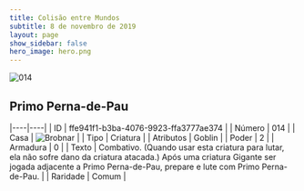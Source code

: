 ```yaml
---
title: Colisão entre Mundos
subtitle: 8 de novembro de 2019
layout: page
show_sidebar: false
hero_image: hero.png
---
```


![014](https://cdn.keyforgegame.com/media/card_front/pt/452_014_MX2PH4XV2RFR_pt.png)

## Primo Perna-de-Pau

|----|----|
| ID | ffe941f1-b3ba-4076-9923-ffa3777ae374 |
| Número | 014 |
| Casa | ![Brobnar](https://archonarcana.com/images/thumb/e/e0/Brobnar.png/22px-Brobnar.png "Brobnar") |
| Tipo | Criatura |
| Atributos | Goblin |
| Poder | 2 |
| Armadura | 0 |
| Texto | Combativo. (Quando usar esta criatura para lutar, ela não sofre dano da criatura atacada.) Após uma criatura Gigante ser jogada adjacente a Primo Perna-de-Pau, prepare e lute com Primo Perna-de-Pau. |
| Raridade | Comum |
